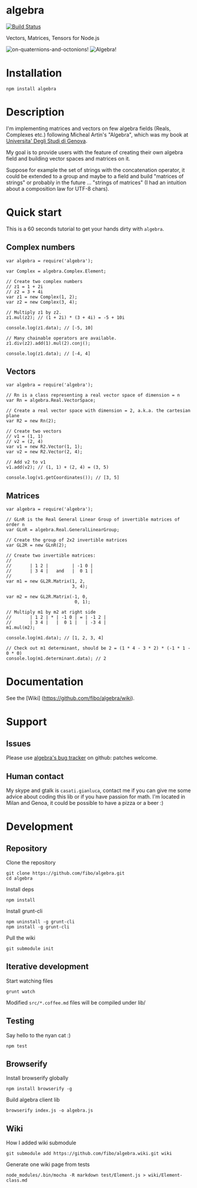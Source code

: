 algebra
=======

[![Build Status](https://travis-ci.org/fibo/algebra.png)](https://travis-ci.org/fibo/algebra)

Vectors, Matrices, Tensors for Node.js

![on-quaternions-and-octonions!](https://raw.github.com/fibo/algebra/master/images/Cover-OnQuaternionsAndOctonions.png) ![Algebra!](https://raw.github.com/fibo/algebra/master/images/Cover-Algebra.png)
 
# Installation

    npm install algebra

# Description

I'm implementing matrices and vectors on few algebra fields
(Reals, Complexes etc.) following Micheal Artin's "Algebra",
which was my book at [Universita' Degli Studi di Genova](http://www.dima.unige.it).

My goal is to provide users with the feature of creating their own algebra field and building vector spaces and matrices on it.

Suppose for example the set of strings with the concatenation operator,
it could be extended to a group and maybe to a field and build "matrices of strings" or probably in the future ... "strings of matrices" (I had an intuition about a composition law for UTF-8 chars).

# Quick start

This is a 60 seconds tutorial to get your hands dirty with `algebra`.

## Complex numbers

    var algebra = require('algebra');

    var Complex = algebra.Complex.Element;

    // Create two complex numbers
    // z1 = 1 + 2i
    // z2 = 3 + 4i
    var z1 = new Complex(1, 2);
    var z2 = new Complex(3, 4);

    // Multiply z1 by z2.
    z1.mul(z2); // (1 + 2i) * (3 + 4i) = -5 + 10i

    console.log(z1.data); // [-5, 10]

    // Many chainable operators are available.
    z1.div(z2).add(1).mul(2).conj();

    console.log(z1.data); // [-4, 4]

## Vectors

    var algebra = require('algebra');

    // Rn is a class representing a real vector space of dimension = n
    var Rn = algebra.Real.VectorSpace;

    // Create a real vector space with dimension = 2, a.k.a. the cartesian plane
    var R2 = new Rn(2);

    // Create two vectors
    // v1 = (1, 1)
    // v2 = (2, 4)
    var v1 = new R2.Vector(1, 1);
    var v2 = new R2.Vector(2, 4);

    // Add v2 to v1
    v1.add(v2); // (1, 1) + (2, 4) = (3, 5)

    console.log(v1.getCoordinates()); // [3, 5]

## Matrices

    var algebra = require('algebra');

    // GLnR is the Real General Linear Group of invertible matrices of order n
    var GLnR = algebra.Real.GeneralLinearGroup;

    // Create the group of 2x2 invertible matrices
    var GL2R = new GLnR(2);

    // Create two invertible matrices:
    //
    //       | 1 2 |         | -1 0 |
    //       | 3 4 |   and   |  0 1 |
    //
    var m1 = new GL2R.Matrix(1, 2, 
                             3, 4);

    var m2 = new GL2R.Matrix(-1, 0, 
                              0, 1);

    // Multiply m1 by m2 at right side
    //       | 1 2 | * | -1 0 | = | -1 2 |
    //       | 3 4 |   |  0 1 |   | -3 4 |
    m1.mul(m2);

    console.log(m1.data); // [1, 2, 3, 4]

    // Check out m1 determinant, should be 2 = (1 * 4 - 3 * 2) * (-1 * 1 - 0 * 0)
    console.log(m1.determinant.data); // 2


# Documentation

See the [Wiki] (https://github.com/fibo/algebra/wiki).

# Support

## Issues

Please use [algebra's bug tracker](https://github.com/fibo/algebra/issues) on github: patches welcome.

## Human contact

My skype and gtalk is `casati.gianluca`, contact me if you can give me some advice about coding this lib or if you have passion for math. I'm located in Milan and Genoa, it could be possible to have a pizza or a beer :)

# Development

## Repository

Clone the repository

    git clone https://github.com/fibo/algebra.git
    cd algebra

Install deps

    npm install

Install grunt-cli

    npm uninstall -g grunt-cli
    npm install -g grunt-cli

Pull the wiki

    git submodule init

## Iterative development

Start watching files

    grunt watch

Modified `src/*.coffee.md` files will be compiled under lib/

## Testing

Say hello to the nyan cat :)

    npm test

## Browserify

Install browserify globally

    npm install browserify -g

Build algebra client lib

    browserify index.js -o algebra.js

## Wiki

How I added wiki submodule 

    git submodule add https://github.com/fibo/algebra.wiki.git wiki

Generate one wiki page from tests

    node_modules/.bin/mocha -R markdown test/Element.js > wiki/Element-class.md

